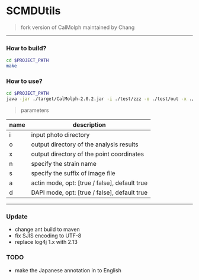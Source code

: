 # SCMDUtils

> fork version of CalMolph maintained by Chang

---

### How to build?

```bash
cd $PROJECT_PATH
make
```

### How to use?

```bash
cd $PROJECT_PATH
java -jar ./target/CalMolph-2.0.2.jar -i ./test/zzz -o ./test/out -x ./test/xml -v
```

> parameters

| name | description                                   |
| ---- | --------------------------------------------- |
| i    | input photo directory                         |
| o    | output directory of the analysis results      |
| x    | output directory of the point coordinates     |
| n    | specify the strain name                       |
| s    | specify the suffix of image file              |
| a    | actin mode, opt: [true / false], default true |
| d    | DAPI mode, opt: [true / false], default true  |


---

### Update

- change ant build to maven
- fix SJIS encoding to UTF-8
- replace log4j 1.x with 2.13

### TODO

- make the Japanese annotation in to English
